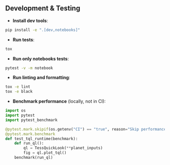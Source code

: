 ## Development & Testing

- **Install dev tools**:
```bash
pip install -e ".[dev,notebooks]"
```

- **Run tests**:

```bash
tox
```

- **Run only notebooks tests**:

```bash
pytest -v -m notebook
```

- **Run linting and formatting**:

```bash
tox -e lint
tox -e black
```

- **Benchmark performance** (locally, not in CI):

```python
import os
import pytest
import pytest_benchmark

@pytest.mark.skipif(os.getenv("CI") == "true", reason="Skip performance tests in CI")
@pytest.mark.benchmark
def test_tql_runtime(benchmark):
    def run_ql():
        ql = TessQuickLook(**planet_inputs)
        fig = ql.plot_tql()
    benchmark(run_ql)
```
